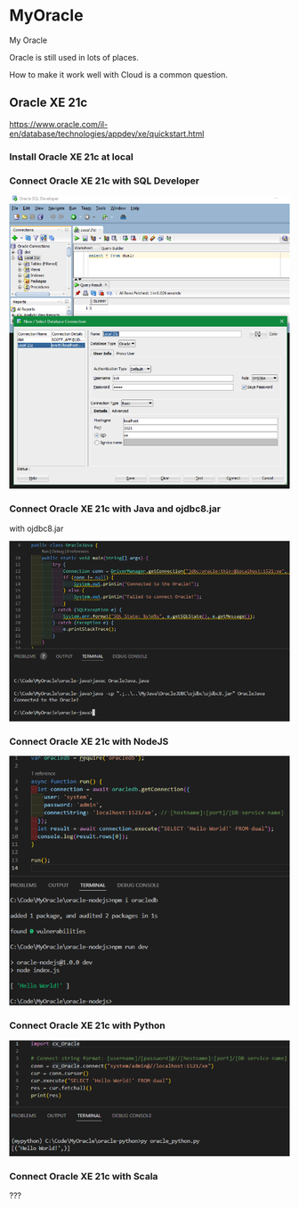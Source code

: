 # MyOracle

My Oracle

Oracle is still used in lots of places.

How to make it work well with Cloud is a common question.

## Oracle XE 21c

https://www.oracle.com/il-en/database/technologies/appdev/xe/quickstart.html

### Install Oracle XE 21c at local

### Connect Oracle XE 21c with SQL Developer

![](image/README/oracle_sqldeveloper.png)

### Connect Oracle XE 21c with Java and ojdbc8.jar

with ojdbc8.jar

![](image/README/oracle_java.png)

### Connect Oracle XE 21c with NodeJS

![](image/README/oracle_nodejs.png)

### Connect Oracle XE 21c with Python

![](image/README/oracle_python.png)

### Connect Oracle XE 21c with Scala

???
